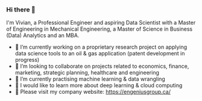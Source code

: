 ### Hi there 👋

I'm Vivian, a Professional Engineer and aspiring Data Scientist with a Master of Engineering in Mechanical Engineering, a Master of Science in Business (Data) Analytics and an MBA.

- 🔭 I’m currently working on a proprietary research project on applying data science tools to an oil & gas application (patent development in progress)
- 👯 I’m looking to collaborate on projects related to economics, finance, marketing, strategic planning, healthcare and engineering
- 🌱 I’m currently practising machine learning & data wrangling
- 👀 I would like to learn more about deep learning & cloud computing
- :office: Please visit my company website:  https://engeniusgroup.ca/
